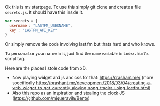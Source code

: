 Ok this is my startpage. To use this simply git clone and create a file `secrets.js`. It should have this inside it.

```js
var secrets = {
  username : "LASTFM_USERNAME",
  key : "LASTFM_API_KEY"
}
```
Or simply remove the code involving last.fm but thats hard and who knows.

To personalize your name in it, just find the `name` variable in `index.html`'s script tag.

Here are the places I stole code from xD.

- Now playing widget and js and css for that: https://prashant.me/ (more specifically https://prashant.me/development/2018/03/04/creating-a-web-widget-to-get-currently-playing-song-tracks-using-lastfm.html)
- Also this repo as an inspiration and stealing the clock JS (https://github.com/migueravila/Bento)
